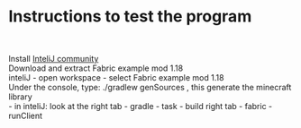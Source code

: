 <h1>Instructions to test the program</h1>
  <br>
  <p>
    Install <a href="https://www.jetbrains.com/idea/">InteliJ community</a> <br>
    Download and extract Fabric example mod 1.18 <br>
    inteliJ - open workspace - select Fabric example mod 1.18 <br>
    Under the console, type: ./gradlew genSources , this generate the minecraft library<br>
    - in inteliJ: 
    look at the right tab - gradle - task - build
    right tab - fabric  - runClient
  <p/>
